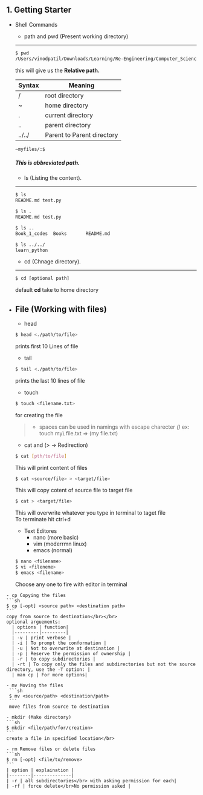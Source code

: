 ## 1. Getting Starter

  - Shell Commands
    * path and pwd (Present working directory)
     ---
      ```sh
      $ pwd
      /Users/vinodpatil/Downloads/Learning/Re-Engineering/Computer_Science/learn_python/Book_1_codes
      ```
      this will give us the **Relative path.**</br>

      | Syntax | Meaning|
      |--------|--------|
      | / | root directory |
      |  ~  | home directory |
      |  .  | current directory |
      |  ..  | parent directory |
      | ../../| Parent to Parent directory |

      ```sh
      ~myfiles/:$
      ```
      ##### This is abbreviated path.

    * ls (Listing the content).
     ---
      ```sh
      $ ls
      README.md	test.py
      ```
      ```sh
      $ ls .
      README.md	test.py
      ```
      ```sh
      $ ls ..
      Book_1_codes	Books		README.md
      ```
      ```sh
      $ ls ../../
      learn_python
      ```

    * cd (Chnage directory).
     ---

     ```sh
     $ cd [optional path]
     ```
     default **cd** take to home directory

   * File (Working with files)
     ---

     - head
      ```sh
      $ head <./path/to/file>
      ```
      prints first 10 Lines of file

      - tail
      ```sh
      $ tail <./path/to/file>
      ```
      prints the last 10 lines of file

      - touch
      ```sh
      $ touch <filename.txt>
      ```
      for creating the file
      > * spaces can be used in namings with escape charecter *(\)* ex: touch my\ file.txt => (my file.txt)

      - cat and (> -> Redirection)
      ```sh
      $ cat [pth/to/file]
      ```
      This will print content of files
      ```sh
      $ cat <source/file> > <target/file>
      ```
      This will copy cotent of source file to target file
      ```sh
      $ cat > <target/file>
      ```
      This will overwrite whatever you type in terminal to taget file</br>
      To terminate hit ctrl+d

      - Text Editores
        + nano (more basic)
        + vim (moderrmn linux)
        + emacs (normal)
      ```sh
      $ nano <filename>
      $ vi <fileneme>
      $ emacs <filename>
      ```
      Choose any one to fire with editor in terminal

    - cp Copying the files
    ```sh
    $ cp [-opt] <source path> <destination path>
    ```
    copy from source to destination</br></br>
    optional arguements:
      | options | function|
      |---------|---------|
      | -v | print verbose |
      | -i | To prompt the conformation |
      | -u | Not to overwrite at destination |
      | -p | Reserve the permission of ownership |
      | -r | to copy subdirectories |
      | -rt | To copy only the files and subdirectories but not the source directory, use the -T option: |
      | man cp | For more options|

    - mv Moving the files
     ```sh
     $ mv <source/path> <destination/path>
     ```
     move files from source to destination

    - mkdir (Make directory)
    ```sh
    $ mkdir <file/path/for/creation>
    ```
    create a file in specified location</br>

    - rm Remove files or delete files
    ```sh
    $ rm [-opt] <file/to/remove>
    ```
    | option | explaination |
    |--------|--------------|
    | -r | all subdirectories</br> with asking permission for each|
    | -rf | force delete</br>No permission asked |
  
